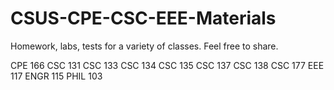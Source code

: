 # CSUS-CPE-CSC-EEE-Materials
Homework, labs, tests for a variety of classes. Feel free to share. 

CPE 166
CSC 131
CSC 133
CSC 134
CSC 135
CSC 137
CSC 138
CSC 177
EEE 117
ENGR 115
PHIL 103
